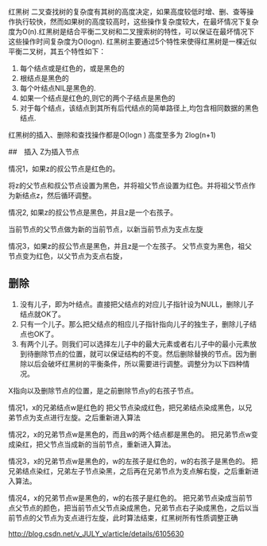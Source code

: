 
红黑树
二叉查找树的复杂度有其树的高度决定，如果高度较低时增、删、查等操作执行较快，然而如果树的高度较高时，这些操作复杂度较大，在最坏情况下复杂度为O(n).红黑树是结合平衡二叉树和二叉搜索树的特性，可以保证在最坏情况下这些操作时间复杂度为O(logn).
红黑树主要通过5个特性来使得红黑树是一棵近似平衡二叉树，其五个特性如下：
 1. 每个结点或是红色的，或是黑色的
 2. 根结点是黑色的
 3. 每个叶结点NIL是黑色的.
 4. 如果一个结点是红色的,则它的两个子结点是黑色的
 5. 对于每个结点，该结点到其所有后代结点的简单路径上,均包含相同数据的黑色结点.

红黑树的插入、删除和查找操作都是O(logn )
高度至多为 2log(n+1)

##　插入
Z为插入节点

情况1，如果z的叔公节点是红色的。

将z的父节点和叔公节点设置为黑色，并将祖父节点设置为红色。并将祖父节点作为新结点z，然后循环调整。

情况2, 如果z的叔公节点是黑色，并且z是一个右孩子。

当前节点的父节点做为新的当前节点，以新当前节点为支点左旋

情况3，如果z的叔公节点是黑色，并且z是一个左孩子。
父节点变为黑色，祖父节点变为红色，以父节点为支点右旋，

## 删除

 1. 没有儿子，即为叶结点。直接把父结点的对应儿子指针设为NULL，删除儿子结点就OK了。
 2. 只有一个儿子。那么把父结点的相应儿子指针指向儿子的独生子，删除儿子结点也OK了。
 3. 有两个儿子。则我们可以选择左儿子中的最大元素或者右儿子中的最小元素放到待删除节点的位置，就可以保证结构的不变。然后删除替换的节点。因为删除以后会破坏红黑树的平衡条件，所以需要进行调整。调整分为以下四种情况。

X指向以及删除节点的位置，是之前删除节点y的右孩子节点。

情况1，x的兄弟结点w是红色的
把父节点染成红色，把兄弟结点染成黑色，以兄弟节点为支点进行左旋。之后重新进入算法

情况2，x的兄弟节点w是黑色的，而且w的两个结点都是黑色的。
把兄弟节点w变成染红，把父节点当成新的当前节点，重新进入算法。

情况3，x的兄弟节点w是黑色的，w的左孩子是红色的，w的右孩子是黑色的。
把兄弟结点染红，兄弟左子节点染黑，之后再在兄弟节点为支点解右旋，之后重新进入算法。

情况4，x的兄弟节点w是黑色的，w的右孩子是红色的。
把兄弟节点染成当前节点父节点的颜色，把当前节点父节点染成黑色，兄弟节点右子染成黑色，之后以当前节点的父节点为支点进行左旋，此时算法结束，红黑树所有性质调整正确

http://blog.csdn.net/v_JULY_v/article/details/6105630
